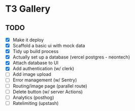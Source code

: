 # T3 Gallery

## TODO

- [x] Make it deploy
- [x] Scaffold a basic ui with mock data
- [x] Tidy up build process
- [x] Actually set up a database (vercel postgres - neontech)
- [x] Attach database to UI
- [x] Add authentication (w/ clerk)
- [ ] Add image upload
- [ ] Error management (w/ Sentry)
- [ ] Routing/image page (parallel route)
- [ ] Delete button (w/ server Actions)
- [ ] Analytics (posthog)
- [ ] Ratelimiting (upstash)